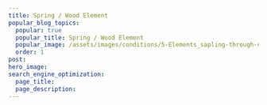 ```yaml
---
title: Spring / Wood Element
popular_blog_topics:
  popular: true
  popular_title: Spring / Wood Element
  popular_image: /assets/images/conditions/5-Elements_sapling-through-cement.jpg
  order: 1
post:
hero_image:
search_engine_optimization:
  page_title:
  page_description:
---
```


